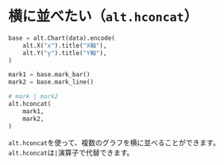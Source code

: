 # 横に並べたい（``alt.hconcat``）

```python
base = alt.Chart(data).encode(
    alt.X("x").title("X軸"),
    alt.Y("y").title("Y軸"),
)

mark1 = base.mark_bar()
mark2 = base.mark_line()

# mark | mark2
alt.hconcat(
    mark1,
    mark2,
)
```

``alt.hconcat``を使って、複数のグラフを横に並べることができます。
``alt.hconcat``は``|``演算子で代替できます。
